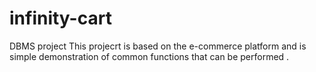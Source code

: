 # infinity-cart
DBMS project
This projecrt is based on the e-commerce platform and is simple demonstration of common functions that can be performed . 

